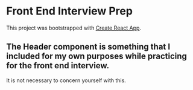 # Front End Interview Prep

This project was bootstrapped with [Create React App](https://github.com/facebook/create-react-app).

## The Header component is something that I included for my own purposes while practicing for the front end interview. 
It is not necessary to concern yourself with this. 
